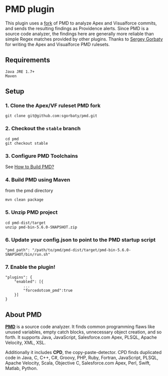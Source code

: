 # PMD plugin
This plugin uses a [fork](https://github.com/sgorbaty/pmd) of PMD to analyze Apex and Visualforce commits, and sends the resulting findings as Providence alerts. Since PMD is a source code analyzer, the findings here are generally more reliable than simple Regex matches provided by other plugins. Thanks to [Sergey Gorbaty](https://github.com/sgorbaty) for writing the Apex and Visualforce PMD rulesets.

## Requirements
    Java JRE 1.7+
    Maven

## Setup
### 1. Clone the Apex/VF ruleset PMD fork
    git clone git@github.com:sgorbaty/pmd.git
    
### 2. Checkout the `stable` branch
    cd pmd
    git checkout stable

### 3. Configure PMD Toolchains
See [How to Build PMD?](https://github.com/sgorbaty/pmd/blob/master/BUILDING.md)

### 4. Build PMD using Maven
from the pmd directory

    mvn clean package
    
### 5. Unzip PMD project
    cd pmd-dist/target
    unzip pmd-bin-5.6.0-SNAPSHOT.zip
    
### 6. Update your config.json to point to the PMD startup script
    "pmd_path": "/path/to/pmd/pmd-dist/target/pmd-bin-5.6.0-SNAPSHOT/bin/run.sh"
    
### 7. Enable the plugin!
    "plugins": {
        "enabled": [{
            ...
            "forcedotcom_pmd":true
        }]
    }
    
## About PMD

[**PMD**](https://pmd.github.io/) is a source code analyzer. It finds common programming flaws like unused variables, empty catch blocks,
unnecessary object creation, and so forth. It supports Java, JavaScript, Salesforce.com Apex, PLSQL, Apache Velocity,
XML, XSL.

Additionally it includes **CPD**, the copy-paste-detector. CPD finds duplicated code in
Java, C, C++, C#, Groovy, PHP, Ruby, Fortran, JavaScript, PLSQL, Apache Velocity, Scala, Objective C,
Salesforce.com Apex, Perl, Swift, Matlab, Python.


